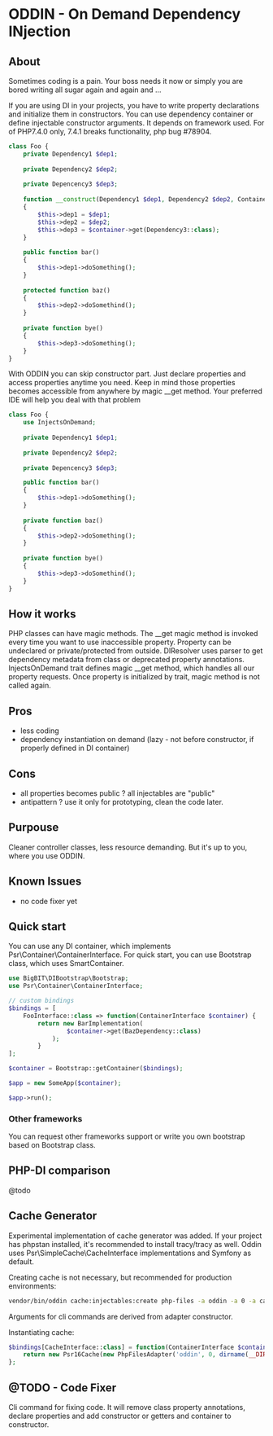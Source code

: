 # ODDIN - On Demand Dependency INjection

## About
Sometimes coding is a pain. Your boss needs it now or simply you are bored writing all 
sugar again and again and ...

If you are using DI in your projects, you have to write property declarations and initialize them in constructors.
You can use dependency container or define injectable constructor arguments. It depends on framework used.
For of PHP7.4.0 only, 7.4.1 breaks functionality, php bug #78904.
```php
class Foo {
    private Dependency1 $dep1;
    
    private Dependency2 $dep2;
    
    private Depencency3 $dep3;
    
    function __construct(Dependency1 $dep1, Dependency2 $dep2, Container $container)
    {
        $this->dep1 = $dep1;
        $this->dep2 = $dep2;
        $this->dep3 = $container->get(Dependency3::class);
    }
    
    public function bar() 
    {
        $this->dep1->doSomething();
    }
    
    protected function baz()
    {
        $this->dep2->doSomethind();
    }
    
    private function bye() 
    {
        $this->dep3->doSomething();
    }
}

```
With ODDIN you can skip constructor part. Just declare properties and access properties anytime you need.
Keep in mind those properties becomes accessible from anywhere by magic __get method. Your preferred IDE will help you 
deal with that problem
```php
class Foo {
    use InjectsOnDemand;
    
    private Dependency1 $dep1;
    
    private Dependency2 $dep2;
    
    private Depencency3 $dep3;

    public function bar() 
    {
        $this->dep1->doSomething();
    }
    
    private function baz() 
    {
        $this->dep2->doSomething();
    }
    
    private function bye()
    {
        $this->dep3->doSomethind();
    }
}
```

## How it works
PHP classes can have magic methods. The __get magic method is invoked every time you want to use inaccessible property.
Property can be undeclared or private/protected from outside.
DIResolver uses parser to get dependency metadata from class or deprecated property annotations.
InjectsOnDemand trait defines magic __get method, which handles all our property requests.
Once property is initialized by trait, magic method is not called again.

## Pros
* less coding
* dependency instantiation on demand (lazy - not before constructor, if properly defined in DI container)

## Cons
* all properties becomes public ? all injectables are "public"
* antipattern ? use it only for prototyping, clean the code later.

## Purpouse
Cleaner controller classes, less resource demanding. But it's up to you, where you use ODDIN.

## Known Issues
* no code fixer yet

## Quick start
You can use any DI container, which implements Psr\Container\ContainerInterface.
For quick start, you can use Bootstrap class, which uses SmartContainer.
```php
use BigBIT\DIBootstrap\Bootstrap;
use Psr\Container\ContainerInterface;

// custom bindings
$bindings = [
    FooInterface::class => function(ContainerInterface $container) {
        return new BarImplementation(
                $container->get(BazDependency::class)
            );
        }
];

$container = Bootstrap::getContainer($bindings);

$app = new SomeApp($container);

$app->run();
```
### Other frameworks
You can request other frameworks support or write you own bootstrap based on Bootstrap class.

## PHP-DI comparison
@todo

## Cache Generator
Experimental implementation of cache generator was added. If your project has phpstan installed, it's recommended
to install tracy/tracy as well.
Oddin uses Psr\SimpleCache\CacheInterface implementations and Symfony as default.

Creating cache is not necessary, but recommended for production environments:
```bash
vendor/bin/oddin cache:injectables:create php-files -a oddin -a 0 -a cache
```
Arguments for cli commands are derived from adapter constructor.

Instantiating cache:
```php
$bindings[CacheInterface::class] = function(ContainerInterface $container) {
    return new Psr16Cache(new PhpFilesAdapter('oddin', 0, dirname(__DIR__) . '/cache'));
};
```

## @TODO - Code Fixer
Cli command for fixing code. It will remove class property annotations, 
declare properties and add constructor or getters and container to constructor. 
